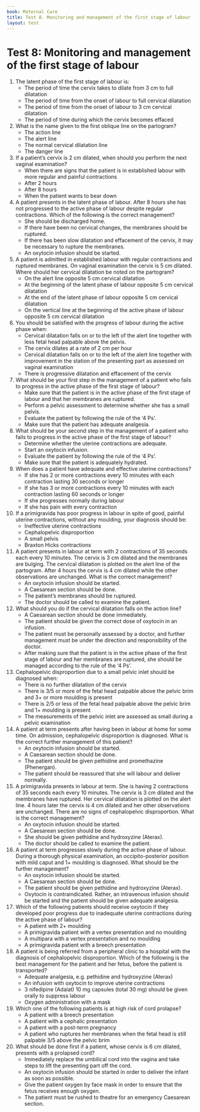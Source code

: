 ```yaml
---
book: Maternal Care
title: Test 8. Monitoring and management of the first stage of labour
layout: test
---
```


# Test 8: Monitoring and management of the first stage of labour

1.	The latent phase of the first stage of labour is:
	-	The period of time the cervix takes to dilate from 3 cm to full dilatation
	-	The period of time from the onset of labour to full cervical dilatation
	+	The period of time from the onset of labour to 3 cm cervical dilatation
	-	The period of time during which the cervix becomes effaced
2.	What is the name given to the first oblique line on the partogram?
	-	The action line
	+	The alert line
	-	The normal cervical dilatation line
	-	The danger line
3.	If a patient’s cervix is 2 cm dilated, when should you perform the next vaginal examination?
	+	When there are signs that the patient is in established labour with more regular and painful contractions
	-	After 2 hours
	-	After 8 hours
	-	When the patient wants to bear down
4.	A patient presents in the latent phase of labour. After 8 hours she has not progressed to the active phase of labour despite regular contractions. Which of the following is the correct management?
	-	She should be discharged home.
	-	If there have been no cervical changes, the membranes should be ruptured.
	+	If there has been slow dilatation and effacement of the cervix, it may be necessary to rupture the membranes.
	-	An oxytocin infusion should be started.
5.	A patient is admitted in established labour with regular contractions and ruptured membranes. On vaginal examination the cervix is 5 cm dilated. Where should her cervical dilatation be noted on the partogram?
	+	On the alert line opposite 5 cm cervical dilatation
	-	At the beginning of the latent phase of labour opposite 5 cm cervical dilatation
	-	At the end of the latent phase of labour opposite 5 cm cervical dilatation
	-	On the vertical line at the beginning of the active phase of labour opposite 5 cm cervical dilatation
6.	You should be satisfied with the progress of labour during the active phase when:
	+	Cervical dilatation falls on or to the left of the alert line together with less fetal head palpable above the pelvis.
	-	The cervix dilates at a rate of 2 cm per hour
	-	Cervical dilatation falls on or to the left of the alert line together with improvement in the station of the presenting part as assessed on vaginal examination
	-	There is progressive dilatation and effacement of the cervix
7.	What should be your first step in the management of a patient who fails to progress in the active phase of the first stage of labour?
	+	Make sure that the patient is in the active phase of the first stage of labour and that her membranes are ruptured.
	-	Perform a pelvic assessment to determine whether she has a small pelvis.
	-	Evaluate the patient by following the rule of the ‘4 Ps’.
	-	Make sure that the patient has adequate analgesia.
8.	What should be your second step in the management of a patient who fails to progress in the active phase of the first stage of labour?
	-	Determine whether the uterine contractions are adequate.
	-	Start an oxytocin infusion.
	+	Evaluate the patient by following the rule of the ‘4 Ps’.
	-	Make sure that the patient is adequately hydrated.
9.	When does a patient have adequate and effective uterine contractions?
	-	If she has 2 or more contractions every 10 minutes with each contraction lasting 30 seconds or longer
	-	If she has 3 or more contractions every 10 minutes with each contraction lasting 60 seconds or longer
	+	If she progresses normally during labour
	-	If she has pain with every contraction
10.	If a primigravida has poor progress in labour in spite of good, painful uterine contractions, without any moulding, your diagnosis should be:
	+	Ineffective uterine contractions
	-	Cephalopelvic disproportion
	-	A small pelvis
	-	Braxton Hicks contractions
11.	A patient presents in labour at term with 2 contractions of 35 seconds each every 10 minutes. The cervix is 3 cm dilated and the membranes are bulging. The cervical dilatation is plotted on the alert line of the partogram. After 4 hours the cervix is 4 cm dilated while the other observations are unchanged. What is the correct management?
	-	An oxytocin infusion should be started.
	-	A Caesarean section should be done.
	+	The patient’s membranes should be ruptured.
	-	The doctor should be called to examine the patient.
12.	What should you do if the cervical dilatation falls on the action line?
	-	A Caesarean section should be done immediately.
	-	The patient should be given the correct dose of oxytocin in an infusion.
	+	The patient must be personally assessed by a doctor, and further management must be under the direction and responsibility of the doctor.
	-	After making sure that the patient is in the active phase of the first stage of labour and her membranes are ruptured, she should be managed according to the rule of the ‘4 Ps’.
13.	Cephalopelvic disproportion due to a small pelvic inlet should be diagnosed when:
	-	There is no further dilatation of the cervix
	+	There is 3/5 or more of the fetal head palpable above the pelvic brim and 3+ or more moulding is present
	-	There is 2/5 or less of the fetal head palpable above the pelvic brim and 1+ moulding is present
	-	The measurements of the pelvic inlet are assessed as small during a pelvic examination
14.	A patient at term presents after having been in labour at home for some time. On admission, cephalopelvic disproportion is diagnosed. What is the correct further management of this patient?
	-	An oxytocin infusion should be started.
	+	A Caesarean section should be done.
	-	The patient should be given pethidine and promethazine (Phenergan).
	-	The patient should be reassured that she will labour and deliver normally.
15.	A primigravida presents in labour at term. She is having 2 contractions of 35 seconds each every 10 minutes. The cervix is 3 cm dilated and the membranes have ruptured. Her cervical dilatation is plotted on the alert line. 4 hours later the cervix is 4 cm dilated and her other observations are unchanged. There are no signs of cephalopelvic disproportion. What is the correct management?
	+	An oxytocin infusion should be started.
	-	A Caesarean section should be done.
	-	She should be given pethidine and hydroxyzine (Aterax).
	-	The doctor should be called to examine the patient.
16.	A patient at term progresses slowly during the active phase of labour. During a thorough physical examination, an occipito-posterior position with mild caput and 1+ moulding is diagnosed. What should be the further management?
	-	An oxytocin infusion should be started.
	-	A Caesarean section should be done.
	-	The patient should be given pethidine and hydroxyzine (Aterax).
	+	Oxytocin is contraindicated. Rather, an intravenous infusion should be started and the patient should be given adequate analgesia.
17.	Which of the following patients should receive oxytocin if they developed poor progress due to inadequate uterine contractions during the active phase of labour?
	-	A patient with 2+ moulding
	+	A primigravida patient with a vertex presentation and no moulding
	-	A multipara with a vertex presentation and no moulding
	-	A primigravida patient with a breech presentation
18.	A patient is being referred from a peripheral clinic to a hospital with the diagnosis of cephalopelvic disproportion. Which of the following is the best management for the patient and her fetus, before the patient is transported?
	-	Adequate analgesia, e.g. pethidine and hydroxyzine (Aterax)
	-	An infusion with oxytocin to improve uterine contractions
	+	3 nifedipine (Adalat) 10 mg capsules (total 30 mg) should be given orally to suppress labour
	-	Oxygen administration with a mask
19.	Which one of the following patients is at high risk of cord prolapse?
	+	A patient with a breech presentation
	-	A patient with a cephalic presentation
	-	A patient with a post-term pregnancy
	-	A patient who ruptures her membranes when the fetal head is still palpable 3/5 above the pelvic brim
20.	What should be done first if a patient, whose cervix is 6 cm dilated, presents with a prolapsed cord?
	+	Immediately replace the umbilical cord into the vagina and take steps to lift the presenting part off the cord.
	-	An oxytocin infusion should be started in order to deliver the infant as soon as possible.
	-	Give the patient oxygen by face mask in order to ensure that the fetus receives enough oxygen.
	-	The patient must be rushed to theatre for an emergency Caesarean section.
